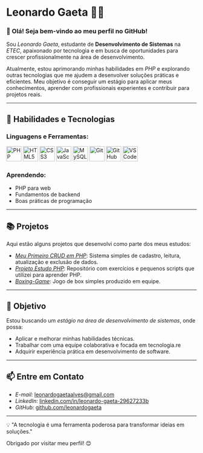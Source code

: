 # Leonardo Gaeta 👨‍💻

### 👋 Olá! Seja bem-vindo ao meu perfil no GitHub!

Sou *Leonardo Gaeta*, estudante de **Desenvolvimento de Sistemas** na *ETEC*, apaixonado por tecnologia e em busca de oportunidades para crescer profissionalmente na área de desenvolvimento.  

Atualmente, estou aprimorando minhas habilidades em *PHP* e explorando outras tecnologias que me ajudem a desenvolver soluções práticas e eficientes. Meu objetivo é conseguir um estágio para aplicar meus conhecimentos, aprender com profissionais experientes e contribuir para projetos reais.

---

## 🚀 Habilidades e Tecnologias

### Linguagens e Ferramentas:
<p align="left">
  <img src="https://cdn.jsdelivr.net/gh/devicons/devicon/icons/php/php-original.svg" alt="PHP" width="40" height="40"/>
  <img src="https://cdn.jsdelivr.net/gh/devicons/devicon/icons/html5/html5-original.svg" alt="HTML5" width="40" height="40"/>
  <img src="https://cdn.jsdelivr.net/gh/devicons/devicon/icons/css3/css3-original.svg" alt="CSS3" width="40" height="40"/>
  <img src="https://cdn.jsdelivr.net/gh/devicons/devicon/icons/javascript/javascript-original.svg" alt="JavaScript" width="40" height="40"/>
  <img src="https://cdn.jsdelivr.net/gh/devicons/devicon/icons/mysql/mysql-original.svg" alt="MySQL" width="40" height="40"/>
  <img src="https://cdn.jsdelivr.net/gh/devicons/devicon/icons/git/git-original.svg" alt="Git" width="40" height="40"/>
  <img src="https://cdn.jsdelivr.net/gh/devicons/devicon/icons/github/github-original.svg" alt="GitHub" width="40" height="40"/>
  <img src="https://cdn.jsdelivr.net/gh/devicons/devicon/icons/vscode/vscode-original.svg" alt="VS Code" width="40" height="40"/>
</p>

### Aprendendo:
- PHP para web
- Fundamentos de backend
- Boas práticas de programação

---

## 📚 Projetos
Aqui estão alguns projetos que desenvolvi como parte dos meus estudos:  
- *[Meu Primeiro CRUD em PHP](https://github.com/LeonardoGaeta/Sistema-Gerenciador-de-Estoque)*: Sistema simples de cadastro, leitura, atualização e exclusão de dados.  
- *[Projeto Estudo PHP](https://github.com/LeonardoGaeta/Projeto-Estudo-PHP)*: Repositório com exercícios e pequenos scripts que utilizei para aprender PHP.
- *[Boxing-Game](https://github.com/LeonardoGaeta/Boxing-Game)*: Jogo de box simples produzido em equipe.

---

## 🎯 Objetivo
Estou buscando um *estágio na área de desenvolvimento de sistemas*, onde possa:
- Aplicar e melhorar minhas habilidades técnicas.
- Trabalhar com uma equipe colaborativa e focada em tecnologia.re
- Adquirir experiência prática em desenvolvimento de software.

---

## 📫 Entre em Contato
- *E-mail:* leonardogaetaalves@gmail.com
- *LinkedIn:* [linkedin.com/in/leonardo-gaeta-29627233b](https://www.linkedin.com/in/leonardo-gaeta-29627233b/)
- *GitHub:* [github.com/leonardogaeta](https://github.com/LeonardoGaeta)

---

💡 "A tecnologia é uma ferramenta poderosa para transformar ideias em soluções."  

Obrigado por visitar meu perfil! 😊
